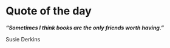 # Quote of the day

_**“Sometimes I think books are the only friends worth having.”**_

Susie Derkins